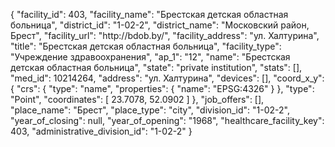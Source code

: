 {
    "facility_id": 403,
    "facility_name": "Брестская детская областная больница",
    "district_id": "1-02-2",
    "district_name": "Московский район, Брест",
    "facility_url": "http:\/\/bdob.by\/",
    "facility_address": "ул. Халтурина",
    "title": "Брестская детская областная больница",
    "facility_type": "Учреждение здравоохранения",
    "ap_1": "12",
    "name": "Брестская детская областная больница",
    "state": "private institution",
    "stats": [],
    "med_id": 10214264,
    "address": "ул. Халтурина",
    "devices": [],
    "coord_x_y": {
        "crs": {
            "type": "name",
            "properties": {
                "name": "EPSG:4326"
            }
        },
        "type": "Point",
        "coordinates": [
            23.7078,
            52.0902
        ]
    },
    "job_offers": [],
    "place_name": "Брест",
    "place_type": "city",
    "division_id": "1-02-2",
    "year_of_closing": null,
    "year_of_opening": "1968",
    "healthcare_facility_key": 403,
    "administrative_division_id": "1-02-2"
}